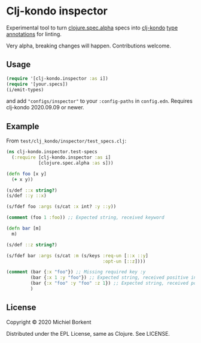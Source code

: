 # Clj-kondo inspector

Experimental tool to turn [clojure.spec.alpha](https://github.com/clojure/spec.alpha) specs into [clj-kondo](https://github.com/borkdude/clj-kondo/) [type annotations](https://github.com/borkdude/clj-kondo/blob/master/doc/types.md) for linting.

Very alpha, breaking changes will happen. Contributions welcome.

## Usage

``` clojure
(require '[clj-kondo.inspector :as i])
(require '[your.specs])
(i/emit-types)
```

and add `"configs/inspector"` to your `:config-paths` in `config.edn`. Requires clj-kondo 2020.09.09 or newer.

## Example

From `test/clj_kondo/inspector/test_specs.clj`:

``` clojure
(ns clj-kondo.inspector.test-specs
  (:require [clj-kondo.inspector :as i]
            [clojure.spec.alpha :as s]))

(defn foo [x y]
  (+ x y))

(s/def ::x string?)
(s/def ::y ::x)

(s/fdef foo :args (s/cat :x int? :y ::y))

(comment (foo 1 :foo)) ;; Expected string, received keyword

(defn bar [m]
  m)

(s/def ::z string?)

(s/fdef bar :args (s/cat :m (s/keys :req-un [::x ::y]
                                    :opt-un [::z])))

(comment (bar {:x "foo"}) ;; Missing required key :y
         (bar {:x 1 :y "foo"}) ;; Expected string, received positive integer
         (bar {:x "foo" :y "foo" :z 1}) ;; Expected string, received positive integer
         )
```

## License

Copyright © 2020 Michiel Borkent

Distributed under the EPL License, same as Clojure. See LICENSE.
